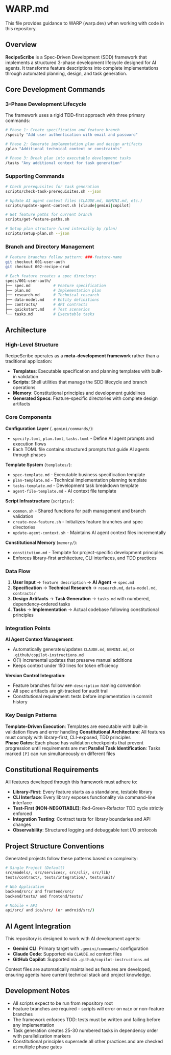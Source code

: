 # WARP.md

This file provides guidance to WARP (warp.dev) when working with code in this repository.

## Overview

**RecipeScribe** is a Spec-Driven Development (SDD) framework that implements a structured 3-phase development lifecycle designed for AI agents. It transforms feature descriptions into complete implementations through automated planning, design, and task generation.

## Core Development Commands

### 3-Phase Development Lifecycle

The framework uses a rigid TDD-first approach with three primary commands:

```bash
# Phase 1: Create specification and feature branch
/specify "Add user authentication with email and password"

# Phase 2: Generate implementation plan and design artifacts  
/plan "Additional technical context or constraints"

# Phase 3: Break plan into executable development tasks
/tasks "Any additional context for task generation"
```

### Supporting Commands

```bash
# Check prerequisites for task generation
scripts/check-task-prerequisites.sh --json

# Update AI agent context files (CLAUDE.md, GEMINI.md, etc.)
scripts/update-agent-context.sh [claude|gemini|copilot]

# Get feature paths for current branch
scripts/get-feature-paths.sh

# Setup plan structure (used internally by /plan)
scripts/setup-plan.sh --json
```

### Branch and Directory Management

```bash
# Feature branches follow pattern: ###-feature-name
git checkout 001-user-auth
git checkout 002-recipe-crud

# Each feature creates a spec directory:
specs/001-user-auth/
├── spec.md          # Feature specification
├── plan.md          # Implementation plan  
├── research.md      # Technical research
├── data-model.md    # Entity definitions
├── contracts/       # API contracts
├── quickstart.md    # Test scenarios
└── tasks.md         # Executable tasks
```

## Architecture

### High-Level Structure

RecipeScribe operates as a **meta-development framework** rather than a traditional application:

- **Templates**: Executable specification and planning templates with built-in validation
- **Scripts**: Shell utilities that manage the SDD lifecycle and branch operations
- **Memory**: Constitutional principles and development guidelines 
- **Generated Specs**: Feature-specific directories with complete design artifacts

### Core Components

**Configuration Layer** (`.gemini/commands/`):
- `specify.toml`, `plan.toml`, `tasks.toml` - Define AI agent prompts and execution flows
- Each TOML file contains structured prompts that guide AI agents through phases

**Template System** (`templates/`):
- `spec-template.md` - Executable business specification template
- `plan-template.md` - Technical implementation planning template  
- `tasks-template.md` - Development task breakdown template
- `agent-file-template.md` - AI context file template

**Script Infrastructure** (`scripts/`):
- `common.sh` - Shared functions for path management and branch validation
- `create-new-feature.sh` - Initializes feature branches and spec directories
- `update-agent-context.sh` - Maintains AI agent context files incrementally

**Constitutional Memory** (`memory/`):
- `constitution.md` - Template for project-specific development principles
- Enforces library-first architecture, CLI interfaces, and TDD practices

### Data Flow

1. **User Input** → `feature description` → **AI Agent** → `spec.md`
2. **Specification** → **Technical Research** → `research.md`, `data-model.md`, `contracts/`
3. **Design Artifacts** → **Task Generation** → `tasks.md` with numbered, dependency-ordered tasks
4. **Tasks** → **Implementation** → Actual codebase following constitutional principles

### Integration Points

**AI Agent Context Management**: 
- Automatically generates/updates `CLAUDE.md`, `GEMINI.md`, or `.github/copilot-instructions.md`
- O(1) incremental updates that preserve manual additions
- Keeps context under 150 lines for token efficiency

**Version Control Integration**:
- Feature branches follow `###-description` naming convention
- All spec artifacts are git-tracked for audit trail
- Constitutional requirement: tests before implementation in commit history

### Key Design Patterns

**Template-Driven Execution**: Templates are executable with built-in validation flows and error handling
**Constitutional Architecture**: All features must comply with library-first, CLI-exposed, TDD principles  
**Phase Gates**: Each phase has validation checkpoints that prevent progression until requirements are met
**Parallel Task Identification**: Tasks marked `[P]` can run simultaneously on different files

## Constitutional Requirements

All features developed through this framework must adhere to:

- **Library-First**: Every feature starts as a standalone, testable library
- **CLI Interface**: Every library exposes functionality via command-line interface  
- **Test-First (NON-NEGOTIABLE)**: Red-Green-Refactor TDD cycle strictly enforced
- **Integration Testing**: Contract tests for library boundaries and API changes
- **Observability**: Structured logging and debuggable text I/O protocols

## Project Structure Conventions

Generated projects follow these patterns based on complexity:

```bash
# Single Project (Default)
src/models/, src/services/, src/cli/, src/lib/
tests/contract/, tests/integration/, tests/unit/

# Web Application  
backend/src/ and frontend/src/
backend/tests/ and frontend/tests/

# Mobile + API
api/src/ and ios/src/ (or android/src/)
```

## AI Agent Integration

This repository is designed to work with AI development agents:

- **Gemini CLI**: Primary target with `.gemini/commands/` configuration
- **Claude Code**: Supported via `CLAUDE.md` context files
- **GitHub Copilot**: Supported via `.github/copilot-instructions.md`

Context files are automatically maintained as features are developed, ensuring agents have current technical stack and project knowledge.

## Development Notes

- All scripts expect to be run from repository root
- Feature branches are required - scripts will error on `main` or non-feature branches
- The framework enforces TDD: tests must be written and failing before any implementation
- Task generation creates 25-30 numbered tasks in dependency order with parallelization markers
- Constitutional principles supersede all other practices and are checked at multiple phase gates
